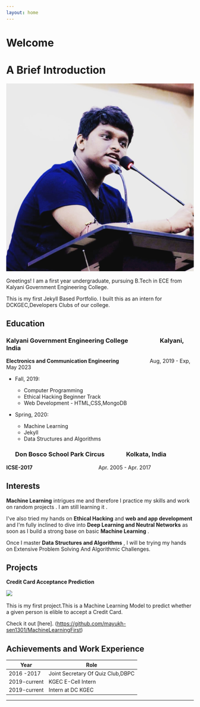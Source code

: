```yaml
---
layout: home
---
```

# Welcome

# A Brief Introduction

<img class="profile-picture" src="android-chrome-512x512.png">

Greetings! I am a first year undergraduate, pursuing B.Tech in ECE from Kalyani Government Engineering College.

This is my first Jekyll Based Portfolio.  I built this as an intern for DCKGEC,Developers Clubs of our college.

## Education

### Kalyani Government Engineering College &nbsp;&nbsp;&nbsp;&nbsp;&nbsp;&nbsp;&nbsp;&nbsp;&nbsp;&nbsp;&nbsp;&nbsp;&nbsp;&nbsp;&nbsp;&nbsp;&nbsp;&nbsp;&nbsp;&nbsp; Kalyani, India
**Electronics and Communication Engineering** &nbsp;&nbsp;&nbsp;&nbsp;&nbsp;&nbsp;&nbsp;&nbsp;&nbsp;&nbsp;&nbsp;&nbsp;&nbsp;&nbsp;&nbsp;&nbsp;&nbsp;&nbsp;&nbsp; Aug, 2019 - Exp, May 2023

- Fall, 2019:  
    - Computer Programming 
    - Ethical Hacking Beginner Track 
    - Web Development - HTML,CSS,MongoDB
- Spring, 2020: 
    - Machine Learning 
    - Jekyll 
    - Data Structures and Algorithms

    ### Don Bosco School Park Circus &nbsp;&nbsp;&nbsp;&nbsp;&nbsp;&nbsp;&nbsp;&nbsp;&nbsp;&nbsp;&nbsp;&nbsp;&nbsp; Kolkata, India
**ICSE-2017** &nbsp;&nbsp;&nbsp;&nbsp;&nbsp;&nbsp;&nbsp;&nbsp;&nbsp;&nbsp;&nbsp;&nbsp;&nbsp;&nbsp;&nbsp;&nbsp;&nbsp;&nbsp;&nbsp;&nbsp;&nbsp;&nbsp;&nbsp;&nbsp;&nbsp;&nbsp;&nbsp;&nbsp;&nbsp;&nbsp;&nbsp;&nbsp;&nbsp;&nbsp;&nbsp;&nbsp;&nbsp;&nbsp;&nbsp;&nbsp;&nbsp;&nbsp;&nbsp;
Apr. 2005 - Apr. 2017

## Interests

**Machine Learning** intrigues me and therefore I practice my skills and work on random projects . I am still learning it . 

I've also tried my hands on  **Ethical Hacking** and  **web and app development** and I'm fully inclined to dive into **Deep Learning  and Neutral Networks** as soon as I build a strong base on basic **Machine Learning** .

Once I master **Data Structures and Algorithms** , I will be trying my hands on Extensive Problem Solving And Algorithmic Challenges. 

## Projects

 **Credit Card Acceptance Prediction**

<img src = "credit-card-default.jpg" width = "500px">

This is my first project.This is a Machine Learning Model to predict whether a given person is elible to accept a Credit Card.  

Check it out [here]. (https://github.com/mayukh-sen1301/MachineLearningFirst)

## Achievements and Work Experience


Year | Role |
-----|-------|
2016 -2017 | Joint Secretary Of Quiz Club,DBPC  | 
2019-current| KGEC E-Cell Intern | 
2019-current | Intern at DC KGEC |

---